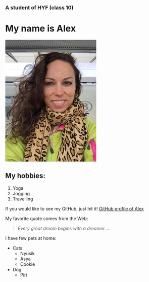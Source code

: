 ### A student of HYF (class 10)
# **My name is Alex**
![me](images/aleksandra-shalimova.jpg)

## My hobbies:
1. Yoga
2. Jogging
3. Travelling

If you would like to see my GitHub, just hit it! [GitHub profile of Alex](github.com/aleks2407)

My favorite quote comes from the Web:
>_Every great dream begins with a dreamer. ..._

I have few pets at home:
* Cats:
  * Nyusik
   * Asya
   * Cookie
* Dog
  * Piri